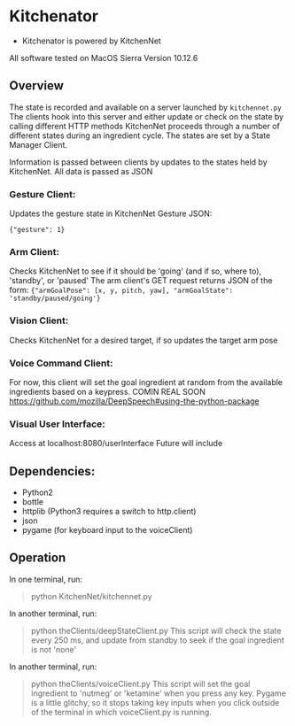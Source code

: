 # Kitchenator

* Kitchenator is powered by KitchenNet 

All software tested on MacOS Sierra Version 10.12.6

## Overview
The state is recorded and available on a server launched by `kitchennet.py`
The clients hook into this server and either update or check on the state by calling different HTTP methods
KitchenNet proceeds through a number of different states during an ingredient cycle. The states are set by a State Manager Client.

Information is passed between clients by updates to the states held by KitchenNet.
All data is passed as JSON

### Gesture Client:
Updates the gesture state in KitchenNet 
Gesture JSON: 

`{"gesture": 1}`

### Arm Client:
Checks KitchenNet to see if it should be 'going' (and if so, where to), 'standby', or 'paused'
The arm client's GET request returns JSON of the form:
`{"armGoalPose": [x, y, pitch, yaw], "armGoalState": 'standby/paused/going'}`

### Vision Client:
Checks KitchenNet for a desired target, if so updates the target arm pose

### Voice Command Client:
For now, this client will set the goal ingredient at random from the available ingredients based on a keypress.
COMIN REAL SOON
https://github.com/mozilla/DeepSpeech#using-the-python-package

### Visual User Interface:
Access at localhost:8080/userInterface
Future will include 
## Dependencies:
* Python2
* bottle
* httplib (Python3 requires a switch to http.client)
* json
* pygame (for keyboard input to the voiceClient)


## Operation

In one terminal, run: 
> python KitchenNet/kitchennet.py

In another terminal, run:
> python theClients/deepStateClient.py
This script will check the state every 250 ms, and update from standby to seek if the goal ingredient is not 'none'

In another terminal, run:
> python theClients/voiceClient.py
This script will set the goal ingredient to 'nutmeg' or 'ketamine' when you press any key. Pygame is a little glitchy, so it stops taking key inputs when you click outside of the terminal in which voiceClient.py is running.
